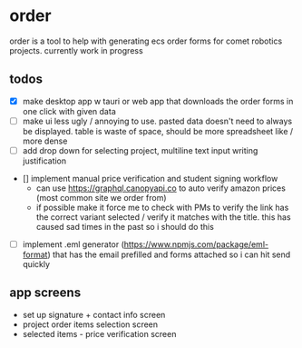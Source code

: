 # order

order is a tool to help with generating ecs order forms for comet robotics projects. currently work in progress

## todos
- [x] make desktop app w tauri or web app that downloads the order forms in one click with given data
- [ ] make ui less ugly / annoying to use. pasted data doesn't need to always be displayed. table is waste of space, should be more spreadsheet like / more dense
- [ ] add drop down for selecting project, multiline text input writing justification
- [] implement manual price verification and student signing workflow
    - can use https://graphql.canopyapi.co to auto verify amazon prices (most common site we order from)
    - if possible make it force me to check with PMs to verify the link has the correct variant selected / verify it matches with the title. this has caused sad times in the past so i should do this
- [ ] implement .eml generator (https://www.npmjs.com/package/eml-format) that has the email prefilled and forms attached so i can hit send quickly


## app screens
- set up signature + contact info screen
- project order items selection screen
- selected items - price verification screen 
